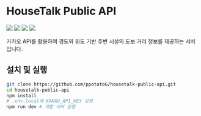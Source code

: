 # HouseTalk Public API

<img src="https://img.shields.io/badge/Node.js-339933?style=flat-square&logo=node.js&logoColor=white"/>
<img src="https://img.shields.io/badge/Express.js-000?style=flat-square&logo=express&logoColor=white"/>
<img src="https://img.shields.io/badge/TypeScript-3178C6?style=flat-square&logo=typescript&logoColor=white"/>
<img src="https://img.shields.io/badge/Axios-5A29E4?style=flat-square&logo=axios&logoColor=white"/>

카카오 API를 활용하여 경도와 위도 기반 주변 시설의 도보 거리 정보를 제공하는 서버입니다.

## 설치 및 실행

```bash
git clone https://github.com/ppotatoG/housetalk-public-api.git
cd housetalk-public-api
npm install
# .env.local에 KAKAO_API_KEY 설정
npm run dev # 개발 서버 실행
